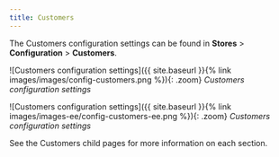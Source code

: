 ```yaml
---
title: Customers
---
```


The Customers configuration settings can be found in **Stores** > **Configuration** > **Customers**.

<!--{% if "Default.CE Only" contains site.edition %}-->
![Customers configuration settings]({{ site.baseurl }}{% link images/images/config-customers.png %}){: .zoom}
_Customers configuration settings_
<!--{% endif %}-->
<!--{% if "Default.EE-B2B" contains site.edition %}-->
![Customers configuration settings]({{ site.baseurl }}{% link images/images-ee/config-customers-ee.png %}){: .zoom}
_Customers configuration settings_
<!--{% endif %}-->

See the Customers child pages for more information on each section.
